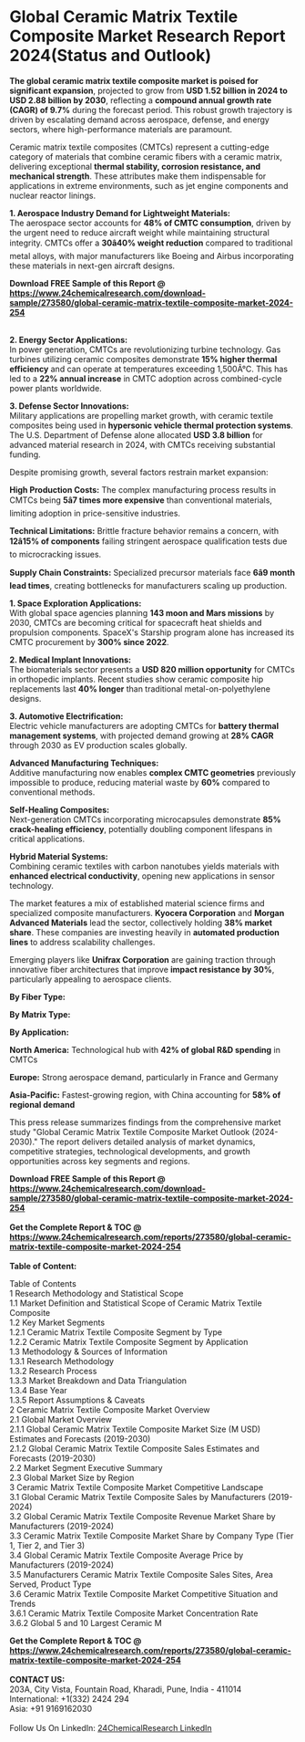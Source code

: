 <h1>Global Ceramic Matrix Textile Composite Market Research Report 2024(Status and Outlook)</h1><p><strong>The global ceramic matrix textile composite market is poised for significant expansion</strong>, projected to grow from <strong>USD 1.52 billion in 2024 to USD 2.88 billion by 2030</strong>, reflecting a <strong>compound annual growth rate (CAGR) of 9.7%</strong> during the forecast period. This robust growth trajectory is driven by escalating demand across aerospace, defense, and energy sectors, where high-performance materials are paramount.</p><p>Ceramic matrix textile composites (CMTCs) represent a cutting-edge category of materials that combine ceramic fibers with a ceramic matrix, delivering exceptional <strong>thermal stability, corrosion resistance, and mechanical strength</strong>. These attributes make them indispensable for applications in extreme environments, such as jet engine components and nuclear reactor linings.</p><p><strong>1. Aerospace Industry Demand for Lightweight Materials:</strong><br>
The aerospace sector accounts for <strong>48% of CMTC consumption</strong>, driven by the urgent need to reduce aircraft weight while maintaining structural integrity. CMTCs offer a <strong>30â40% weight reduction</strong> compared to traditional metal alloys, with major manufacturers like Boeing and Airbus incorporating these materials in next-gen aircraft designs.</p><div><b>Download FREE Sample of this Report @ 
            <a href="https://www.24chemicalresearch.com/download-sample/273580/global-ceramic-matrix-textile-composite-market-2024-254">
            https://www.24chemicalresearch.com/download-sample/273580/global-ceramic-matrix-textile-composite-market-2024-254</a></b></div><br><p><strong>2. Energy Sector Applications:</strong><br>
In power generation, CMTCs are revolutionizing turbine technology. Gas turbines utilizing ceramic composites demonstrate <strong>15% higher thermal efficiency</strong> and can operate at temperatures exceeding 1,500Â°C. This has led to a <strong>22% annual increase</strong> in CMTC adoption across combined-cycle power plants worldwide.</p><p><strong>3. Defense Sector Innovations:</strong><br>
Military applications are propelling market growth, with ceramic textile composites being used in <strong>hypersonic vehicle thermal protection systems</strong>. The U.S. Department of Defense alone allocated <strong>USD 3.8 billion</strong> for advanced material research in 2024, with CMTCs receiving substantial funding.</p><p>Despite promising growth, several factors restrain market expansion:</p><p><strong>High Production Costs:</strong> The complex manufacturing process results in CMTCs being <strong>5â7 times more expensive</strong> than conventional materials, limiting adoption in price-sensitive industries.</p><p><strong>Technical Limitations:</strong> Brittle fracture behavior remains a concern, with <strong>12â15% of components</strong> failing stringent aerospace qualification tests due to microcracking issues.</p><p><strong>Supply Chain Constraints:</strong> Specialized precursor materials face <strong>6â9 month lead times</strong>, creating bottlenecks for manufacturers scaling up production.</p><p><strong>1. Space Exploration Applications:</strong><br>
With global space agencies planning <strong>143 moon and Mars missions</strong> by 2030, CMTCs are becoming critical for spacecraft heat shields and propulsion components. SpaceX's Starship program alone has increased its CMTC procurement by <strong>300% since 2022</strong>.</p><p><strong>2. Medical Implant Innovations:</strong><br>
The biomaterials sector presents a <strong>USD 820 million opportunity</strong> for CMTCs in orthopedic implants. Recent studies show ceramic composite hip replacements last <strong>40% longer</strong> than traditional metal-on-polyethylene designs.</p><p><strong>3. Automotive Electrification:</strong><br>
Electric vehicle manufacturers are adopting CMTCs for <strong>battery thermal management systems</strong>, with projected demand growing at <strong>28% CAGR</strong> through 2030 as EV production scales globally.</p><p><strong>Advanced Manufacturing Techniques:</strong> <br>
	Additive manufacturing now enables <strong>complex CMTC geometries</strong> previously impossible to produce, reducing material waste by <strong>60%</strong> compared to conventional methods.</p><p><strong>Self-Healing Composites:</strong><br>
	Next-generation CMTCs incorporating microcapsules demonstrate <strong>85% crack-healing efficiency</strong>, potentially doubling component lifespans in critical applications.</p><p><strong>Hybrid Material Systems:</strong><br>
	Combining ceramic textiles with carbon nanotubes yields materials with <strong>enhanced electrical conductivity</strong>, opening new applications in sensor technology.</p><p>The market features a mix of established material science firms and specialized composite manufacturers. <strong>Kyocera Corporation</strong> and <strong>Morgan Advanced Materials</strong> lead the sector, collectively holding <strong>38% market share</strong>. These companies are investing heavily in <strong>automated production lines</strong> to address scalability challenges.</p><p>Emerging players like <strong>Unifrax Corporation</strong> are gaining traction through innovative fiber architectures that improve <strong>impact resistance by 30%</strong>, particularly appealing to aerospace clients.</p><p><strong>By Fiber Type:</strong></p><p><strong>By Matrix Type:</strong></p><p><strong>By Application:</strong></p><p><strong>North America:</strong> Technological hub with <strong>42% of global R&amp;D spending</strong> in CMTCs</p><p><strong>Europe:</strong> Strong aerospace demand, particularly in France and Germany</p><p><strong>Asia-Pacific:</strong> Fastest-growing region, with China accounting for <strong>58% of regional demand</strong></p><p>This press release summarizes findings from the comprehensive market study "Global Ceramic Matrix Textile Composite Market Outlook (2024-2030)." The report delivers detailed analysis of market dynamics, competitive strategies, technological developments, and growth opportunities across key segments and regions.</p><div><b>Download FREE Sample of this Report @ 
            <a href="https://www.24chemicalresearch.com/download-sample/273580/global-ceramic-matrix-textile-composite-market-2024-254">
            https://www.24chemicalresearch.com/download-sample/273580/global-ceramic-matrix-textile-composite-market-2024-254</a></b></div><br><div><b>Get the Complete Report & TOC @ 
            <a href="https://www.24chemicalresearch.com/reports/273580/global-ceramic-matrix-textile-composite-market-2024-254">
            https://www.24chemicalresearch.com/reports/273580/global-ceramic-matrix-textile-composite-market-2024-254</a></b></div><br>
            <b>Table of Content:</b><p>Table of Contents<br />
1 Research Methodology and Statistical Scope<br />
1.1 Market Definition and Statistical Scope of Ceramic Matrix Textile Composite<br />
1.2 Key Market Segments<br />
1.2.1 Ceramic Matrix Textile Composite Segment by Type<br />
1.2.2 Ceramic Matrix Textile Composite Segment by Application<br />
1.3 Methodology & Sources of Information<br />
1.3.1 Research Methodology<br />
1.3.2 Research Process<br />
1.3.3 Market Breakdown and Data Triangulation<br />
1.3.4 Base Year<br />
1.3.5 Report Assumptions & Caveats<br />
2 Ceramic Matrix Textile Composite Market Overview<br />
2.1 Global Market Overview<br />
2.1.1 Global Ceramic Matrix Textile Composite Market Size (M USD) Estimates and Forecasts (2019-2030)<br />
2.1.2 Global Ceramic Matrix Textile Composite Sales Estimates and Forecasts (2019-2030)<br />
2.2 Market Segment Executive Summary<br />
2.3 Global Market Size by Region<br />
3 Ceramic Matrix Textile Composite Market Competitive Landscape<br />
3.1 Global Ceramic Matrix Textile Composite Sales by Manufacturers (2019-2024)<br />
3.2 Global Ceramic Matrix Textile Composite Revenue Market Share by Manufacturers (2019-2024)<br />
3.3 Ceramic Matrix Textile Composite Market Share by Company Type (Tier 1, Tier 2, and Tier 3)<br />
3.4 Global Ceramic Matrix Textile Composite Average Price by Manufacturers (2019-2024)<br />
3.5 Manufacturers Ceramic Matrix Textile Composite Sales Sites, Area Served, Product Type<br />
3.6 Ceramic Matrix Textile Composite Market Competitive Situation and Trends<br />
3.6.1 Ceramic Matrix Textile Composite Market Concentration Rate<br />
3.6.2 Global 5 and 10 Largest Ceramic M</p><div><b>Get the Complete Report & TOC @ 
            <a href="https://www.24chemicalresearch.com/reports/273580/global-ceramic-matrix-textile-composite-market-2024-254">
            https://www.24chemicalresearch.com/reports/273580/global-ceramic-matrix-textile-composite-market-2024-254</a></b></div><br><b>CONTACT US:</b><br>
            203A, City Vista, Fountain Road, Kharadi, Pune, India - 411014<br>
            International: +1(332) 2424 294<br>
            Asia: +91 9169162030 <br><br>
            Follow Us On LinkedIn: <a href="https://www.linkedin.com/company/24chemicalresearch/">24ChemicalResearch LinkedIn</a>
